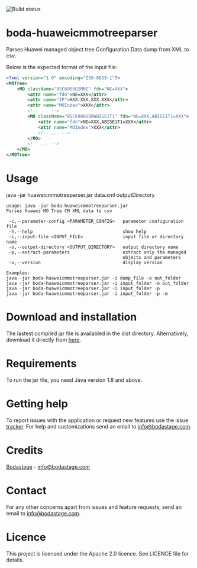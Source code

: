 ![Build status](https://travis-ci.org/bodastage/boda-huaweicmmotreeparser.svg?branch=master)

# boda-huaweicmmotreeparser
Parses Huawei managed object tree Configuration Data dump from  XML to csv.

Below is the expected format of the input file:

```XML
<?xml version="1.0" encoding="ISO-8859-1"?>
<MOTree>
    <MO className="BSC6900GSMNE" fdn="NE=XXX">
        <attr name="fdn">NE=XXX</attr>
        <attr name="IP">XXX.XXX.XXX.XXX</attr>
        <attr name="MOIndex">XXX</attr>
        <!-- ... -->
        <MO className="BSC6900GSMABISE1T1" fdn="NE=XXX,ABISE1T1=XXX">
            <attr name="fdn">NE=XXX,ABISE1T1=XXX</attr>
            <attr name="MOIndex">XXX</attr>
            <!-- ... -->
        </MO>
        <!-- ... -->
    </MO>
</MOTree>
```
# Usage
java -jar  huaweicmmotreeparser.jar data.xml outputDirectory

```
usage: java -jar boda-huaweicmmotreeparser.jar
Parses Huawei MO Tree CM XML data to csv

 -c,--parameter-config <PARAMETER_CONFIG>   parameter configuration file
 -h,--help                                  show help
 -i,--input-file <INPUT_FILE>               input file or directory name
 -o,--output-directory <OUTPUT_DIRECTORY>   output directory name
 -p,--extract-parameters                    extract only the managed
                                            objects and parameters
 -v,--version                               display version

Examples:
java -jar boda-huaweicmmotreeparser.jar -i dump_file -o out_folder
java -jar boda-huaweicmmotreeparser.jar -i input_folder -o out_folder
java -jar boda-huaweicmmotreeparser.jar -i input_folder -p
java -jar boda-huaweicmmotreeparser.jar -i input_folder -p -m
```
# Download and installation
The lastest compiled jar file is availabled in the dist directory. Alternatively, download it directly from [here](https://github.com/bodastage/boda-huaweicmmotreeparser/raw/master/dist/boda-huaweicmmotreeparser.jar).

# Requirements
To run the jar file, you need Java version 1.8 and above.

# Getting help
To report issues with the application or request new features use the issue [tracker](https://github.com/bodastage/boda-huaweicmmotreeparser/issues). For help and customizations send an email to info@bodastage.com.

# Credits
[Bodastage](http://www.bodastage.com) - info@bodastage.com

# Contact
For any other concerns apart from issues and feature requests, send an email to info@bodastage.com.

# Licence
This project is licensed under the Apache 2.0 licence.  See LICENCE file for details.
